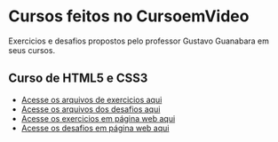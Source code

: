 # Cursos feitos no CursoemVideo
 Exercicios e desafios propostos pelo professor Gustavo Guanabara em seus cursos.

## Curso de HTML5 e CSS3

* [Acesse os arquivos de exercicios aqui](https://github.com/EduardoHoths/cursoemvideo/tree/main/html-css/exercicios)
* [Acesse os arquivos dos desafios aqui](https://github.com/EduardoHoths/cursoemvideo/tree/main/html-css/desafios)
* [Acesse os exercicios em página web aqui](https://eduardohoths.github.io/cursoemvideo/html-css/exercicios.html)
* [Acesse os desafios em página web aqui](https://eduardohoths.github.io/cursoemvideo/html-css/desafios.html)
